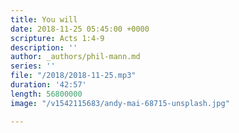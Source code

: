 ```yaml
---
title: You will
date: 2018-11-25 05:45:00 +0000
scripture: Acts 1:4-9
description: ''
author: _authors/phil-mann.md
series: ''
file: "/2018/2018-11-25.mp3"
duration: '42:57'
length: 56800000
image: "/v1542115683/andy-mai-68715-unsplash.jpg"

---
```

